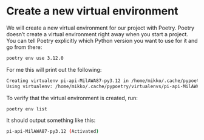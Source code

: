 # Create a new virtual environment

We will create a new virtual environment for our project with Poetry.
Poetry doesn’t create a virtual environment right away when you start a project. You can tell Poetry explicitly which Python version you want to use for it and go from there:

```bash
poetry env use 3.12.0
```

For me this will print out the following:

```bash
Creating virtualenv pi-api-MilAWA87-py3.12 in /home/mikko/.cache/pypoetry/virtualenvs
Using virtualenv: /home/mikko/.cache/pypoetry/virtualenvs/pi-api-MilAWA87-py3.12
```

To verify that the virtual environment is created, run:

```bash
poetry env list
```

It should output something like this:

```bash
pi-api-MilAWA87-py3.12 (Activated)
```
